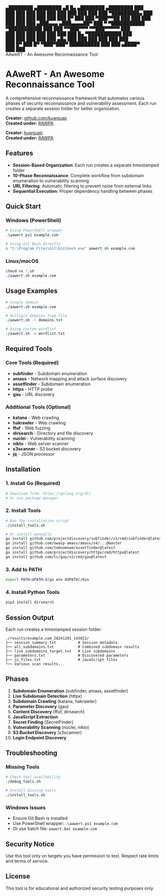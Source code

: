    ▄████████    ▄████████  ▄█     █▄     ▄████████    ▄████████     ███     
  ███    ███   ███    ███ ███     ███   ███    ███   ███    ███ ▀█████████▄ 
  ███    ███   ███    ███ ███     ███   ███    █▀    ███    ███    ▀███▀▀██ 
  ███    ███   ███    ███ ███     ███  ▄███▄▄▄      ▄███▄▄▄▄██▀     ███   ▀ 
▀███████████ ▀███████████ ███     ███ ▀▀███▀▀▀     ▀▀███▀▀▀▀▀       ███     
  ███    ███   ███    ███ ███     ███   ███    █▄  ▀███████████     ███     
  ███    ███   ███    ███ ███ ▄█▄ ███   ███    ███   ███    ███     ███     
  ███    █▀    ███    █▀   ▀███▀███▀    ██████████   ███    ███    ▄████▀   
                                                     ███    ███             
      AAweRT - An Awesome Reconnaissance Tool

# AAweRT - An Awesome Reconnaissance Tool

A comprehensive reconnaissance framework that automates various phases of security reconnaissance and vulnerability assessment. Each run creates a separate session folder for better organization.

**Creator:** [github.com/kuwguap](https://github.com/kuwguap)  
**Created under:** [RAWPA](https://rawpa.vercel.com)

**Creator:** [kuwguap](https://github.com/kuwguap)  
**Created under:** [RAWPA](https://rawpa.vercel.com)

## Features

- **Session-Based Organization**: Each run creates a separate timestamped folder
- **10-Phase Reconnaissance**: Complete workflow from subdomain enumeration to vulnerability scanning
- **URL Filtering**: Automatic filtering to prevent noise from external links
- **Sequential Execution**: Proper dependency handling between phases

## Quick Start

### Windows (PowerShell)
```powershell
# Using PowerShell wrapper
.\aawert.ps1 example.com

# Using Git Bash directly
& "C:\Program Files\Git\bin\bash.exe" aawert.sh example.com
```

### Linux/macOS
```bash
chmod +x *.sh
./aawert.sh example.com
```

## Usage Examples

```bash
# Single domain
./aawert.sh example.com

# Multiple domains from file
./aawert.sh -l domains.txt

# Using custom wordlist
./aawert.sh -w wordlist.txt
```

## Required Tools

### Core Tools (Required)
- **subfinder** - Subdomain enumeration
- **amass** - Network mapping and attack surface discovery
- **assetfinder** - Subdomain enumeration
- **httpx** - HTTP probe
- **gau** - URL discovery

### Additional Tools (Optional)
- **katana** - Web crawling
- **hakrawler** - Web crawling
- **ffuf** - Web fuzzing
- **dirsearch** - Directory and file discovery
- **nuclei** - Vulnerability scanning
- **nikto** - Web server scanner
- **s3scanner** - S3 bucket discovery
- **jq** - JSON processor

## Installation

### 1. Install Go (Required)
```bash
# Download from: https://golang.org/dl/
# Or use package manager
```

### 2. Install Tools
```bash
# Run the installation script
./install_tools.sh

# Or install manually
go install github.com/projectdiscovery/subfinder/v2/cmd/subfinder@latest
go install github.com/owasp-amass/amass/v4/...@master
go install github.com/tomnomnom/assetfinder@latest
go install github.com/projectdiscovery/httpx/cmd/httpx@latest
go install github.com/lc/gau/v2/cmd/gau@latest
```

### 3. Add to PATH
```bash
export PATH=$PATH:$(go env GOPATH)/bin
```

### 4. Install Python Tools
```bash
pip3 install dirsearch
```

## Session Output

Each run creates a timestamped session folder:
```
./results/example.com_20241201_143022/
├── session_summary.txt          # Session metadata
├── all_subdomains.txt           # Combined subdomain results
├── live_subdomains_target.txt   # Live subdomains
├── parameters.txt               # Discovered parameters
├── js_files.txt                 # JavaScript files
└── Various scan results...
```

## Phases

1. **Subdomain Enumeration** (subfinder, amass, assetfinder)
2. **Live Subdomain Detection** (httpx)
3. **Subdomain Crawling** (katana, hakrawler)
4. **Parameter Discovery** (gau)
5. **Content Discovery** (ffuf, dirsearch)
6. **JavaScript Extraction**
7. **Secret Finding** (SecretFinder)
8. **Vulnerability Scanning** (nuclei, nikto)
9. **S3 Bucket Discovery** (s3scanner)
10. **Login Endpoint Discovery**

## Troubleshooting

### Missing Tools
```bash
# Check tool availability
./debug_tools.sh

# Install missing tools
./install_tools.sh
```

### Windows Issues
- Ensure Git Bash is installed
- Use PowerShell wrapper: `.\aawert.ps1 example.com`
- Or use batch file: `aawert.bat example.com`

## Security Notice

Use this tool only on targets you have permission to test. Respect rate limits and terms of service.

## License

This tool is for educational and authorized security testing purposes only.

